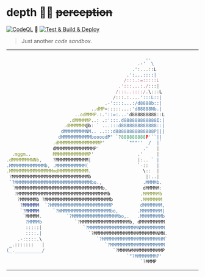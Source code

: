 # depth 🧘‍♀️ ~~perception~~

[![CodeQL](https://github.com/SubZtep/depth/actions/workflows/codeql-analysis.yml/badge.svg)](https://github.com/SubZtep/depth/actions/workflows/codeql-analysis.yml)
:balloon:
[![Test & Build & Deploy](https://github.com/SubZtep/depth/actions/workflows/deploy.yml/badge.svg)](https://github.com/SubZtep/depth/actions/workflows/deploy.yml)

> Just another _code sandbox_.

---

```js
                                                   ..
                                                .-'  \
                                              .':...::L
                                            .':...::::|
                                           /:::.:=:::::L
                                         .':::...:./:::|
                                        /:::..::::/.\:::L
                                       /:::.:....':::L::|
                                    .-'::::...:/d8888b::|
                               ..dMP=:::::...:'d88888Nb.|
                         ..odMMMP.:.'::=:...'d888888888::L
                       .dMMMMMP..: .:':::.d888888888888I:|
                     .dMMMMMM@b: ` ...:::d8888888888888::|
                    dMMMMMMMMNM.. ..:::d88888888888888P|||
                   dMMMMMMMMMMMboooodP" `?888888888P'``||
                 .dMMMMMMMMMMMMMMMP'        `"""''  /  |`
                 dMMMMMMMMMMMMMMP'                .'   |
  .mggm..        MMMMMMMMMMMMMP'                .'     |
.dMMMMMMMNNb,    ?MMMMMMMMMMMM|                 |:.. ` |
.MMMMMMMMMMMMMb, .MMMMMMMMMMM(                  `-::   |
.MMMMMMMMMMMMMMMMmdMMMMMMMMMMM.                   \::  |
 ?MMMMMMMMMMMMMMMMMMMMMMMMMMMMb                    |:..|
 `?MMMMMMMMMMMMMMMMMMMMMMMMMMMMbo.,               .MMMMb.
  `MMMMMMMMMMMMMMMMMMMMMMMMMMMMMMMMb,             dMMMMM:
   ?MMMMMMMMMMMMMMMMMMMMMMMMMMMMMMMMMb           .MMMMMMb
    ?MMMMMMb ?MMMMMMMMMMMMMMMMMMMMMMMMb          .MMMMMMM
     ?MMMMMM  `?MMMMMMMMMMMMMMMMMMMMMMP          dMMMMMMM,
     `?MMMMM     `?WMMMMMMMMMMMMMMMMMMbo,       .MMMMMMMM|
      `MMMMM.         `?MMMMMMMMMMMMMMMMMbo,.   .MMMMMMMMb
       ?MMMMb            `?MMMMMMMMMMMMMMMMMMb, dMMMMMMMMM
       :::::|               `?MMMMMMMMMMMMMMMMMMNMMMMMMMMM
       ::::.|                 `?MMMMMMMMMMMMMMMMMMMMMMMNMN.
    .-:::::.\                    `?MMMMMMMMMMMMMMMMMMMMMHM`
 _.:::::::   |                      `?MMMMMMMMMMMMMMMMMMMM
(_.__________/                         `?MMMM#MMMMMMMMMMMP
                                            `"?MMMMMMMMP'
                                                 `?MMMP
```

---
